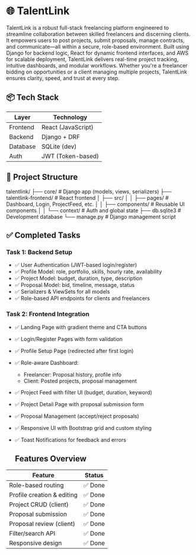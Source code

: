 # 🌐 TalentLink

TalentLink is a robust full-stack freelancing platform engineered to streamline collaboration between skilled freelancers and discerning clients. It empowers users to post projects, submit proposals, manage contracts, and communicate—all within a secure, role-based environment. Built using Django for backend logic, React for dynamic frontend interfaces, and AWS for scalable deployment, TalentLink delivers real-time project tracking, intuitive dashboards, and modular workflows. Whether you're a freelancer bidding on opportunities or a client managing multiple projects, TalentLink ensures clarity, speed, and trust at every step.

## 📦 Tech Stack

| Layer      |  Technology        |
|------------|--------------------|
| Frontend   | React (JavaScript) |
| Backend    | Django + DRF       |
| Database   | SQLite (dev)       |
| Auth       | JWT (Token-based)  |

## 📁 Project Structure

talentlink/ ├── core/ # Django app (models, views, serializers) ├── talentlink-frontend/ # React frontend │ ├── src/ │ │ ├── pages/ # Dashboard, Login, ProjectFeed, etc. │ │ ├── components/ # Reusable UI components │ │ └── context/ # Auth and global state ├── db.sqlite3 # Development database └── manage.py # Django management script

## ✅ Completed Tasks

### Task 1: Backend Setup

- ✅ User Authentication (JWT-based login/register)
- ✅ Profile Model: role, portfolio, skills, hourly rate, availability
- ✅ Project Model: budget, duration, type, description
- ✅ Proposal Model: bid, timeline, message, status
- ✅ Serializers & ViewSets for all models
- ✅ Role-based API endpoints for clients and freelancers

### Task 2: Frontend Integration

- ✅ Landing Page with gradient theme and CTA buttons
- ✅ Login/Register Pages with form validation
- ✅ Profile Setup Page (redirected after first login)
- ✅ Role-aware Dashboard:
  - Freelancer: Proposal history, profile info
  - Client: Posted projects, proposal management
- ✅ Project Feed with filter UI (budget, duration, keyword)
- ✅ Project Detail Page with proposal submission form
- ✅ Proposal Management (accept/reject proposals)
- ✅ Responsive UI with Bootstrap grid and custom styling
- ✅ Toast Notifications for feedback and errors

  ## Features Overview

| Feature                     | Status |
|----------------------------|--------|
| Role-based routing         | ✅ Done
| Profile creation & editing | ✅ Done
| Project CRUD (client)      | ✅ Done
| Proposal submission        | ✅ Done
| Proposal review (client)   | ✅ Done
| Filter/search API          | ✅ Done
| Responsive design          | ✅ Done
